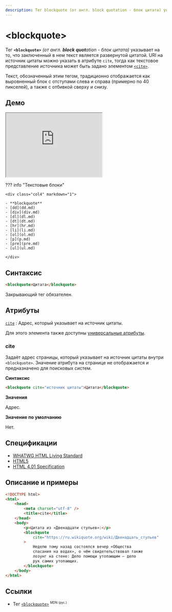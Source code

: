 ```yaml
---
description: Тег blockquote (от англ. block quotation - блок цитата) указывает на то, что заключенный в нем текст является развернутой цитатой
---
```


# &lt;blockquote&gt;

Тег **`<blockquote>`** _(от англ. **block** **quot**ation - блок цитата)_ указывает на то, что заключенный в нем текст является развернутой цитатой. URI на источник цитаты можно указать в атрибуте `cite`, тогда как текстовое представление источника может быть задано элементом [`<cite>`](cite.md).

Текст, обозначенный этим тегом, традиционно отображается как выровненный блок с отступами слева и справа (примерно по 40 пикселей), а также с отбивкой сверху и снизу.

## Демо

<iframe class="interactive is-tabbed-standard-height" height="200" src="https://interactive-examples.mdn.mozilla.net/pages/tabbed/blockquote.html" title="MDN Web Docs Interactive Example" loading="lazy" data-readystate="complete"></iframe>

??? info "Текстовые блоки"

    <div class="col4" markdown="1">

    - **blockquote**
    - [dd](dd.md)
    - [div](div.md)
    - [dl](dl.md)
    - [dt](dt.md)
    - [hr](hr.md)
    - [li](li.md)
    - [ol](ol.md)
    - [p](p.md)
    - [pre](pre.md)
    - [ul](ul.md)

    </div>

## Синтаксис

```html
<blockquote>Цитата</blockquote>
```

Закрывающий тег обязателен.

## Атрибуты

[`cite`](#cite)
: Адрес, который указывает на источник цитаты.

Для этого элемента также доступны [универсальные атрибуты](uni-attr.md).

### cite

Задаёт адрес страницы, который указывает на источник цитаты внутри `<blockquote>`. Значение атрибута на странице не отображается и предназначено для поисковых систем.

**Синтаксис**

```html
<blockquote cite="источник цитаты">Цитата</blockquote>
```

**Значения**

Адрес.

**Значение по умолчанию**

Нет.

## Спецификации

-   [WHATWG HTML Living Standard](https://html.spec.whatwg.org/multipage/semantics.html#the-blockquote-element)
-   [HTML5](http://www.w3.org/TR/html5/grouping-content.html#the-blockquote-element)
-   [HTML 4.01 Specification](http://www.w3.org/TR/html401/struct/text.html#h-9.2.2)

## Описание и примеры

```html
<!DOCTYPE html>
<html>
    <head>
        <meta charset="utf-8" />
        <title>cite</title>
    </head>
    <body>
        <p>Цитата из «Двенадцати стульев»:</p>
        <blockquote
            cite="https://ru.wikiquote.org/wiki/Двенадцать_стульев"
        >
            Неделю тому назад состоялся вечер «Общества
            спасания на водах», о чём свидетельствовал также
            лозунг на стене: Дело помощи утопающим — дело
            рук самих утопающих.
        </blockquote>
    </body>
</html>
```

## Ссылки

-   Тег [`<blockquote>`](https://developer.mozilla.org/ru/docs/Web/HTML/Element/blockquote) <sup><small>MDN (рус.)</small></sup>
